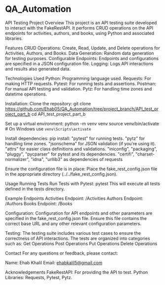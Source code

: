 # QA_Automation
API Testing Project
Overview
This project is an API testing suite developed to interact with the FakeRestAPI. It performs CRUD operations on the API 
endpoints for activities, authors, and books, using Python and associated libraries.

Features
CRUD Operations: Create, Read, Update, and Delete operations for Activities, Authors, and Books.
Data Generation: Random data generation for testing purposes.
Configurable Endpoints: Endpoints and configurations are specified in a JSON configuration file.
Logging: Logs API interactions and results also generated data.

Technologies Used
Python: Programming language used.
Requests: For making HTTP requests.
Pytest: For running tests and assertions.
Postman: For manual API testing and validation.
Pytz: For handling time zones and datetime operations.

Installation:
Clone the repository:
git clone https://github.com/Ehab05/QA_Automation/tree/project_branch/API_test_project_part_b
cd API_test_project_part_b

Set up a virtual environment:
python -m venv venv
source venv/bin/activate  # On Windows use `venv\Scripts\activate`

Install dependencies:
pip install:
"pytest" for running tests.
"pytz" for handling time zones.
"jsonschema" for JSON validation (if you're using it).
"attrs" for easier class definitions and validations.
"iniconfig", "packaging", "pluggy", "pycparser" for pytest and its dependencies.
"certifi", "charset-normalizer", "idna", "urllib3" as dependencies of requests

Ensure the configuration file is in place:
Place the fake_rest_config.json file in the appropriate directory (../../fake_rest_config.json).

Usage
Running Tests
Run Tests with Pytest:
pytest
This will execute all tests defined in the tests directory.

Example Endpoints
Activities Endpoint: /Activities
Authors Endpoint: /Authors
Books Endpoint: /Books

Configuration:
Configuration for API endpoints and other parameters are specified in the fake_rest_config.json file. Ensure this file contains the correct base URL and any other relevant configuration parameters.

Testing:
The testing suite includes various test cases to ensure the correctness of API interactions. The tests are organized into categories such as:
Get Operations
Post Operations
Put Operations
Delete Operations

Contact
For any questions or feedback, please contact:

Name: Ehab Khalil
Email: ehabkalil5@gmail.com

Acknowledgements
FakeRestAPI: For providing the API to test.
Python Libraries: Requests, Pytest, Pytz.

